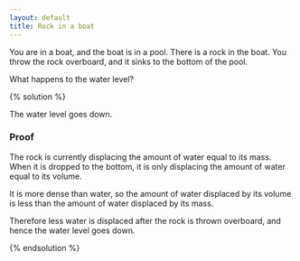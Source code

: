 ```yaml
---
layout: default
title: Rock in a boat
---
```


You are in a boat, and the boat is in a pool. There is a rock in the boat. You
throw the rock overboard, and it sinks to the bottom of the pool.

What happens to the water level?

{% solution %}

The water level goes down.

### Proof

The rock is currently displacing the amount of water equal to its mass. When it
is dropped to the bottom, it is only displacing the amount of water equal to its
volume.

It is more dense than water, so the amount of water displaced by its volume is
less than the amount of water displaced by its mass.

Therefore less water is displaced after the rock is thrown overboard, and hence
the water level goes down.

{% endsolution %}
